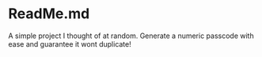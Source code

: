 # ReadMe.md

A simple project I thought of at random.
Generate a numeric passcode with ease and guarantee it wont duplicate!
